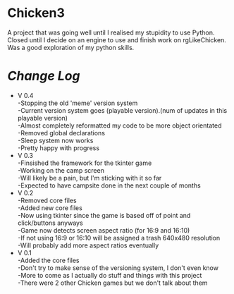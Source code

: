 # Chicken3
A project that was going well until I realised my stupidity to use Python. Closed until I decide on an engine to use and finish work on rgLikeChicken. Was a good exploration of my python skills.

# _Change Log_  
* V 0.4  
-Stopping the old 'meme' version system  
-Current version system goes (playable version).(num of updates in this playable version)  
-Almost completely reformatted my code to be more object orientated  
-Removed global declarations  
-Sleep system now works  
-Pretty happy with progress  
* V 0.3  
-Finsished the framework for the tkinter game  
-Working on the camp screen  
-Will likely be a pain, but I'm sticking with it so far  
-Expected to have campsite done in the next couple of months  
* V 0.2  
-Removed core files  
-Added new core files  
-Now using tkinter since the game is based off of point and click/buttons anyways  
-Game now detects screen aspect ratio (for 16:9 and 16:10)  
-If not using 16:9 or 16:10 will be assigned a trash 640x480 resolution  
-Will probably add more aspect ratios eventually  
* V 0.1  
-Added the core files  
-Don't try to make sense of the versioning system, I don't even know  
-More to come as I actually do stuff and things with this project  
-There were 2 other Chicken games but we don't talk about them  
